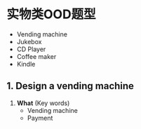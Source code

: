 # 实物类OOD题型

- Vending machine
- Jukebox
- CD Player
- Coffee maker
- Kindle

## 1. Design a vending machine

1. **What** (Key words)
   - Vending machine
   - Payment